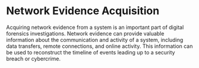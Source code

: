 # Network Evidence Acquisition
Acquiring network evidence from a system is an important part of digital forensics investigations.
Network evidence can provide valuable information about the communication and activity of a system, including data transfers, remote connections, and online activity.
This information can be used to reconstruct the timeline of events leading up to a security breach or cybercrime.
